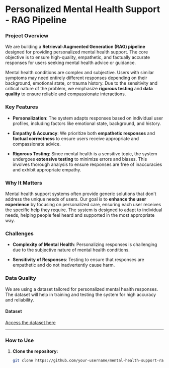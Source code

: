 # Personalized Mental Health Support - RAG Pipeline

### Project Overview

We are building a **Retrieval-Augmented Generation (RAG) pipeline** designed for providing personalized mental health support. The core objective is to ensure high-quality, empathetic, and factually accurate responses for users seeking mental health advice or guidance.

Mental health conditions are complex and subjective. Users with similar symptoms may need entirely different responses depending on their background, emotional state, or trauma history. Due to the sensitivity and critical nature of the problem, we emphasize **rigorous testing** and **data quality** to ensure reliable and compassionate interactions.

### Key Features

- **Personalization**: The system adapts responses based on individual user profiles, including factors like emotional state, background, and history.
  
- **Empathy & Accuracy**: We prioritize both **empathetic responses** and **factual correctness** to ensure users receive appropriate and compassionate advice.

- **Rigorous Testing**: Since mental health is a sensitive topic, the system undergoes **extensive testing** to minimize errors and biases. This involves thorough analysis to ensure responses are free of inaccuracies and exhibit appropriate empathy.

### Why It Matters

Mental health support systems often provide generic solutions that don't address the unique needs of users. Our goal is to **enhance the user experience** by focusing on personalized care, ensuring each user receives the specific help they require. The system is designed to adapt to individual needs, helping people feel heard and supported in the most appropriate way.

### Challenges

- **Complexity of Mental Health**: Personalizing responses is challenging due to the subjective nature of mental health conditions.
  
- **Sensitivity of Responses**: Testing to ensure that responses are empathetic and do not inadvertently cause harm.

### Data Quality

We are using a dataset tailored for personalized mental health responses. The dataset will help in training and testing the system for high accuracy and reliability.

#### Dataset
[Access the dataset here](https://drive.google.com/drive/folders/1XDP35BY1Q7eOUfguUpHbUx5Q4zuDzhyN?usp=sharing)

---

### How to Use

1. **Clone the repository:**

   ```bash
   git clone https://github.com/your-username/mental-health-support-rag.git

